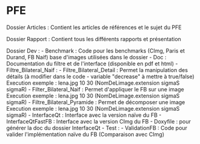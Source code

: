PFE
===
Dossier Articles : Contient les articles de références et le sujet du PFE

Dossier Rapport : Contient tous les différents rapports et présentation

Dossier Dev : 
	- Benchmark : Code pour les benchmarks (CImg, Paris et Durand, FB Naif) base d'images utilisées dans le dossier
	- Doc : Documentation du filtre et de l'interface (disponible en pdf et html)
	- Filtre_Bilateral_Naif : 
		- Filtre_Bilateral_Detail : 
			Permet la manipulation des détails (à modifier dans le code - variable "decrease" à mettre à true/false)
			Execution exemple : lena.jpg 10 30
			(NomDeLimage.extension sigmaS sigmaR)
		- Filter_Bilateral_Naif : 
			Permet d'appliquer le FB sur une image
			Execution exemple : lena.jpg 10 30
			(NomDeLimage.extension sigmaS sigmaR)
		- Filtre_Bilateral_Pyramide : 
			Permet de décomposer une image
			Execution exemple : lena.jpg 10 30
			(NomDeLimage.extension sigmaS sigmaR)
	- InterfaceQt : Interface avec la version naïve du FB
	- InterfaceQtFastFB : Interface avec la version CImg du FB
	- Doxyfile : pour générer la doc du dossier InterfaceQt
	- Test : 
		- ValidationFB : 
			Code pour valider l'implémentation naïve du FB (Comparaison avec CImg)
